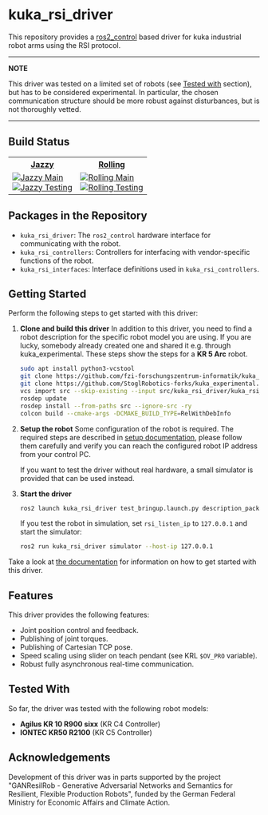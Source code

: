 # kuka_rsi_driver

This repository provides a [ros2_control](https://control.ros.org) based driver for kuka industrial
robot arms using the RSI protocol.

---
**NOTE**

This driver was tested on a limited set of robots (see [Tested with](#tested-with) section), but has to be considered experimental. In particular, the chosen communication structure should be more robust against disturbances, but is not thoroughly vetted.

---

## Build Status

<table width="100%">
    <tr>
        <th>
            <a href="https://docs.ros.org/en/jazzy">Jazzy</a>
        </th>
        <th>
            <a href="https://docs.ros.org/en/rolling">Rolling</a>
        </th>
    </tr>
    <tr>
        <td>
            <a href="https://github.com/fzi-forschungszentrum-informatik/kuka_rsi_driver/actions/workflows/jazzy_main.yml">
              <img src="https://github.com/fzi-forschungszentrum-informatik/kuka_rsi_driver/actions/workflows/jazzy_main.yml/badge.svg?branch=main"alt="Jazzy Main"/>
            </a> <br />
            <a href="https://github.com/fzi-forschungszentrum-informatik/kuka_rsi_driver/actions/workflows/jazzy_testing.yml">
              <img src="https://github.com/fzi-forschungszentrum-informatik/kuka_rsi_driver/actions/workflows/jazzy_testing.yml/badge.svg?branch=main"alt="Jazzy Testing"/>
            </a>
        </td>
        <td>
            <a href="https://github.com/fzi-forschungszentrum-informatik/kuka_rsi_driver/actions/workflows/rolling_main.yml">
              <img src="https://github.com/fzi-forschungszentrum-informatik/kuka_rsi_driver/actions/workflows/rolling_main.yml/badge.svg?branch=main"alt="Rolling Main"/>
            </a> <br />
            <a href="https://github.com/fzi-forschungszentrum-informatik/kuka_rsi_driver/actions/workflows/rolling_testing.yml">
              <img src="https://github.com/fzi-forschungszentrum-informatik/kuka_rsi_driver/actions/workflows/rolling_testing.yml/badge.svg?branch=main"alt="Rolling Testing"/>
            </a>
        </td>
    </tr>
</table>

## Packages in the Repository

  - `kuka_rsi_driver`: The `ros2_control` hardware interface for communicating with the robot.
  - `kuka_rsi_controllers`: Controllers for interfacing with vendor-specific functions of the robot.
  - `kuka_rsi_interfaces`: Interface definitions used in `kuka_rsi_controllers`.

## Getting Started

Perform the following steps to get started with this driver:

1. **Clone and build this driver**
   In addition to this driver, you need to find a robot description for the specific robot model you are using. If you are lucky, somebody already created one and shared it e.g. through kuka_experimental. These steps show the steps for a **KR 5 Arc** robot.

   ```bash
   sudo apt install python3-vcstool
   git clone https://github.com/fzi-forschungszentrum-informatik/kuka_rsi_driver.git src/kuka_rsi_driver
   git clone https://github.com/StoglRobotics-forks/kuka_experimental.git -b rolling_overview src/kuka_experimental
   vcs import src --skip-existing --input src/kuka_rsi_driver/kuka_rsi_driver.${ROS_DISTRO}.repos
   rosdep update
   rosdep install --from-paths src --ignore-src -ry
   colcon build --cmake-args -DCMAKE_BUILD_TYPE=RelWithDebInfo
   ```

2. **Setup the robot**
   Some configuration of the robot is required. The required steps are described in [setup documentation](kuka_rsi_driver/doc/setup.rst), please follow them carefully and verify you can reach the configured robot IP address from your control PC.

   If you want to test the driver without real hardware, a small simulator is provided that can be used instead.

3. **Start the driver**
   ```bash
   ros2 launch kuka_rsi_driver test_bringup.launch.py description_package:=kuka_kr5_support description_macro_file:=kr5_arc_macro.xacro macro_name:=kuka_kr5_arc rsi_listen_ip:=<Your host IP address>
   ```

   If you test the robot in simulation, set `rsi_listen_ip` to `127.0.0.1` and start the simulator:
   ```bash
   ros2 run kuka_rsi_driver simulator --host-ip 127.0.0.1
   ```

Take a look at [the documentation](kuka_rsi_driver/doc/index.rst) for information on how to get started with this driver.

## Features

This driver provides the following features:
- Joint position control and feedback.
- Publishing of joint torques.
- Publishing of Cartesian TCP pose.
- Speed scaling using slider on teach pendant (see KRL `$OV_PRO` variable).
- Robust fully asynchronous real-time communication.

## Tested With

So far, the driver was tested with the following robot models:
* **Agilus KR 10 R900 sixx** (KR C4 Controller)
* **IONTEC KR50 R2100** (KR C5 Controller)

## Acknowledgements

Development of this driver was in parts supported by the project "GANResilRob - Generative Adversarial Networks and Semantics for Resilient, Flexible Production Robots", funded by the German Federal Ministry for Economic Affairs and Climate Action.
